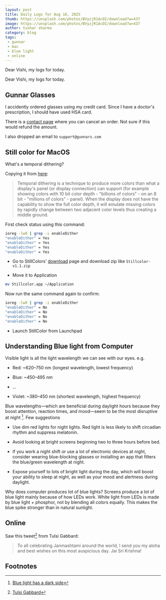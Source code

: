 ```yaml
---
layout: post
title: Daily Logs for Aug 16, 2025
thumb: https://unsplash.com/photos/BVyzjR1AcOI/download?w=437
image: https://unsplash.com/photos/BVyzjR1AcOI/download?w=437
author: tushar sharma
category: blog
tags:
 - gunnar
 - mac
 - blue light
 - online
---
```


Dear Vishi, my logs for today.<!-- truncate_here -->

Dear Vishi, my logs for today.

## Gunnar Glasses

I accidently ordered glasses using my credit card. Since I have a doctor's prescription, I should have used HSA card.

There is a [contact page](https://gunnar.com/pages/contact) where you can cancel an order. Not sure if this would refund the amount.

I also dropped an email to `support@gunnars.com`

## Still color for MacOS

What's a temporal dithering?

Copying it from [here](https://github.com/waydabber/BetterDisplay/wiki/Eye-care:-prevent-PWM-and-or-temporal-dithering):

> Temporal dithering is a technique to produce more colors than what a display's panel (or display connection) can support (for example showing colors with 10 bit color depth - "billions of colors" - on an 8 bit - "millions of colors" - panel). When the display does not have the capability to show the full color depth, it will emulate missing colors by rapidly change between two adjacent color levels thus creating a middle ground.

First check status using this command:

```bash 
ioreg -lw0 | grep -i enableDither
"enableDither" = Yes
"enableDither" = Yes
"enableDither" = Yes
"enableDither" = Yes
```

* Go to StillColors' [download](https://github.com/aiaf/Stillcolor/releases) page and download zip like `Stillcolor-v1.1.zip`

* Move it to Application 

```bash 
mv Stillcolor.app ~/Application
```

Now run the same command again to confirm:

```bash 
ioreg -lw0 | grep -i enableDither
"enableDither" = No
"enableDither" = No
"enableDither" = No
"enableDither" = No
```

* Launch StillColor from Launchpad

## Understanding Blue light from Computer

Visible light is all the light wavelength we can see with our eyes. e.g. 

* Red: ~620–750 nm (longest wavelength, lowest frequency)

* Blue: ~450–495 nm

* ...

* Violet: ~380–450 nm (shortest wavelength, highest frequency)

Blue wavelengths—which are beneficial during daylight hours because they boost attention, reaction times, and mood—seem to be the most disruptive at night [^quote]. Few suggestions

* Use dim red lights for night lights. Red light is less likely to shift circadian rhythm and suppress melatonin.

* Avoid looking at bright screens beginning two to three hours before bed.

* If you work a night shift or use a lot of electronic devices at night, consider wearing blue-blocking glasses or installing an app that filters the blue/green wavelength at night.

* Expose yourself to lots of bright light during the day, which will boost your ability to sleep at night, as well as your mood and alertness during daylight.

Why does computer produces lot of blue lights? Screens produce a lot of blue light mainly because of how LEDs work. White light from LEDs is made by blue light + phosphor, not by blending all colors equally. This makes the blue spike stronger than in natural sunlight.

## Online

Saw this tweet[^tweet] from Tulsi Gabbard:

> To all celebrating Janmashtami around the world, I send you my aloha and best wishes on this most auspicious day.  Jai Sri Krishna!

## Footnotes

[^quote]: [Blue light has a dark side](https://www.health.harvard.edu/staying-healthy/blue-light-has-a-dark-side)
[^tweet]: [Tulsi Gabbard](https://x.com/TulsiGabbard/status/1956698139928174915)

